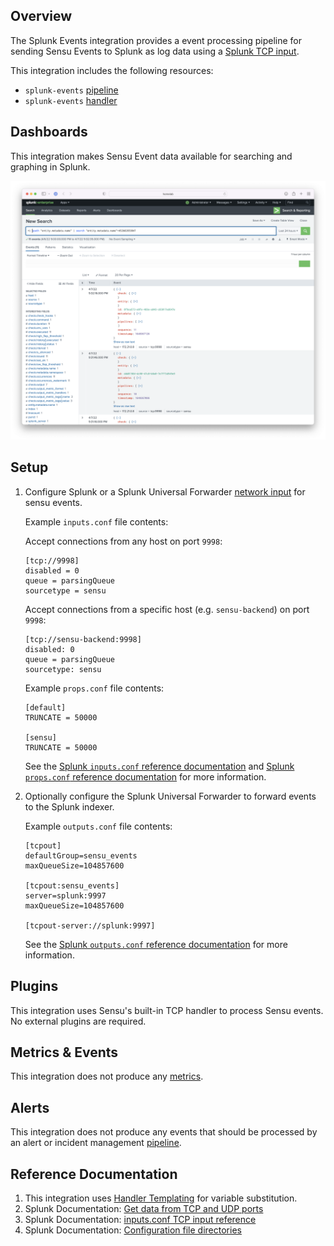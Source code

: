 ## Overview

The Splunk Events integration provides a event processing pipeline for sending Sensu Events to Splunk as log data using a [Splunk TCP input][splunk-network-input].

This integration includes the following resources:

* `splunk-events` [pipeline]
* `splunk-events` [handler]

## Dashboards

This integration makes Sensu Event data available for searching and graphing in Splunk.

![](img/splunk-search.png)

## Setup

<!-- Sensu Integration setup instructions, including Sensu agent configuration and external component configuration -->
<!-- EXAMPLE: what configuration (if any) is required in a third-party service to enable monitoring? -->

1. Configure Splunk or a Splunk Universal Forwarder [network input][splunk-network-input] for sensu events.

   Example `inputs.conf` file contents:

   Accept connections from any host on port `9998`:

   ```
   [tcp://9998]
   disabled = 0
   queue = parsingQueue
   sourcetype = sensu
   ```

   Accept connections from a specific host (e.g. `sensu-backend`) on port `9998`:

   ```
   [tcp://sensu-backend:9998]
   disabled: 0
   queue = parsingQueue
   sourcetype: sensu
   ```

   Example `props.conf` file contents:

   ```
   [default]
   TRUNCATE = 50000

   [sensu]
   TRUNCATE = 50000
   ```

   See the [Splunk `inputs.conf` reference documentation][splunk-tcp-input] and [Splunk `props.conf` reference documentation][splunk-props-conf] for more information.

2. Optionally configure the Splunk Universal Forwarder to forward events to the Splunk indexer.

   Example `outputs.conf` file contents:

   ```
   [tcpout]
   defaultGroup=sensu_events
   maxQueueSize=104857600

   [tcpout:sensu_events]
   server=splunk:9997
   maxQueueSize=104857600

   [tcpout-server://splunk:9997]
   ```

   See the [Splunk `outputs.conf` reference documentation][splunk-outputs-conf] for more information.

## Plugins

This integration uses Sensu's built-in TCP handler to process Sensu events. No external plugins are required.

## Metrics & Events

This integration does not produce any [metrics].

## Alerts

This integration does not produce any events that should be processed by an alert or incident management [pipeline].

## Reference Documentation

<!-- Please provide links to any relevant reference documentation to help users learn more and/or troubleshoot this integration; specifically including any third-party software documentation. -->

1. This integration uses [Handler Templating][handler-templating] for variable substitution.
2. Splunk Documentation: [Get data from TCP and UDP ports][splunk-network-input]
3. Splunk Documentation: [inputs.conf TCP input reference][splunk-tcp-input]
4. Splunk Documentation: [Configuration file directories][splunk-confdirs]

<!-- Links -->
[check]: https://docs.sensu.io/sensu-go/latest/observability-pipeline/observe-schedule/checks/
[asset]: https://docs.sensu.io/sensu-go/latest/plugins/assets/
[subscription]: https://docs.sensu.io/sensu-go/latest/observability-pipeline/observe-schedule/subscriptions/
[subscriptions]: https://docs.sensu.io/sensu-go/latest/observability-pipeline/observe-schedule/subscriptions/
[agents]: https://docs.sensu.io/sensu-go/latest/observability-pipeline/observe-schedule/agent/
[annotation]: https://docs.sensu.io/sensu-go/latest/observability-pipeline/observe-schedule/agent/#general-configuration-flags
[plugins]: https://docs.sensu.io/sensu-go/latest/plugins/
[metrics]: https://docs.sensu.io/sensu-go/latest/observability-pipeline/observe-schedule/metrics/
[pipeline]: https://docs.sensu.io/sensu-go/latest/observability-pipeline/observe-process/pipelines/
[handler]: https://docs.sensu.io/sensu-go/latest/observability-pipeline/observe-process/handlers/
[secret]: https://docs.sensu.io/sensu-go/latest/operations/manage-secrets/secrets/
[secrets]: https://docs.sensu.io/sensu-go/latest/operations/manage-secrets/secrets/
[tokens]: https://docs.sensu.io/sensu-go/latest/observability-pipeline/observe-schedule/tokens/
[handler-templating]: https://docs.sensu.io/sensu-go/latest/observability-pipeline/observe-process/handler-templates/
[sensu-plus]: https://sensu.io/features/analytics
[splunk-network-input]: https://docs.splunk.com/Documentation/Splunk/latest/Data/Monitornetworkports
[splunk-tcp-input]: https://docs.splunk.com/Documentation/Splunk/latest/Admin/Inputsconf#TCP:
[splunk-confdirs]: https://docs.splunk.com/Documentation/Splunk/latest/Admin/Configurationfiledirectories
[splunk-props-conf]: https://docs.splunk.com/Documentation/Splunk/latest/Admin/Propsconf
[splunk-outputs-conf]: https://docs.splunk.com/Documentation/Splunk/latest/Admin/Outputsconf
